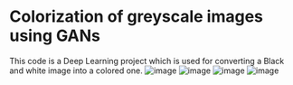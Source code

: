 # Colorization of greyscale images using GANs
This code is a Deep Learning project which is used for converting a Black and white image into a colored one.
![image](https://user-images.githubusercontent.com/109144779/207434605-3be66895-6bbf-4dcc-b631-5d01954671b6.png)
![image](https://user-images.githubusercontent.com/109144779/207434730-7f54b0db-e142-40df-a0f2-8190b2e08e1e.png)
![image](https://user-images.githubusercontent.com/109144779/207434796-a4bab5ae-c1fd-4391-bed1-dcd49d4493f4.png)
![image](https://user-images.githubusercontent.com/109144779/207434864-f638d760-a057-4581-92b9-95fd2f62e723.png)
